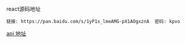 react源码地址

```
链接: https://pan.baidu.com/s/1yP1s_lmeAMG-pX1AOgxznA  密码: kpvo

```

[api 地址](https://gitee.com/hanyun_admin/react-admin-docker)
